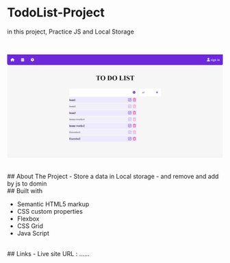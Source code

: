 # TodoList-Project
in this project, Practice JS and Local Storage

<br>

![](./p-main.png)

<br>
## About The Project
 - Store a data in Local storage
 - and remove and add by js to domin
 
 <br>
## Built with

- Semantic HTML5 markup
- CSS custom properties
- Flexbox
- CSS Grid
- Java Script

<br>
## Links
 - Live site URL : ......
